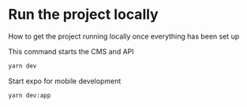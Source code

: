 # Run the project locally

How to get the project running locally once everything has been set up

This command starts the CMS and API

```bash
yarn dev
```

Start expo for mobile development

```bash
yarn dev:app
```
